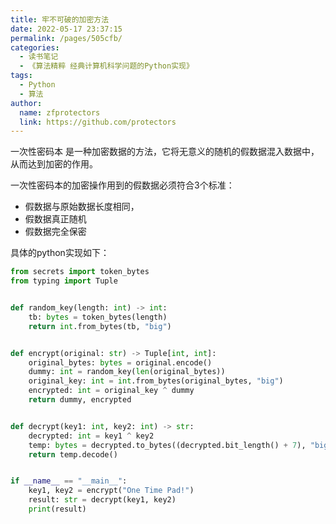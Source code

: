 ```yaml
---
title: 牢不可破的加密方法
date: 2022-05-17 23:37:15
permalink: /pages/505cfb/
categories:
  - 读书笔记
  - 《算法精粹 经典计算机科学问题的Python实现》
tags:
  - Python
  - 算法
author: 
  name: zfprotectors
  link: https://github.com/protectors
---
```


一次性密码本 是一种加密数据的方法，它将无意义的随机的假数据混入数据中，从而达到加密的作用。

一次性密码本的加密操作用到的假数据必须符合3个标准：
- 假数据与原始数据长度相同，
- 假数据真正随机
- 假数据完全保密

具体的python实现如下：
```python
from secrets import token_bytes
from typing import Tuple


def random_key(length: int) -> int:
    tb: bytes = token_bytes(length)
    return int.from_bytes(tb, "big")


def encrypt(original: str) -> Tuple[int, int]:
    original_bytes: bytes = original.encode()
    dummy: int = random_key(len(original_bytes))
    original_key: int = int.from_bytes(original_bytes, "big")
    encrypted: int = original_key ^ dummy
    return dummy, encrypted


def decrypt(key1: int, key2: int) -> str:
    decrypted: int = key1 ^ key2
    temp: bytes = decrypted.to_bytes((decrypted.bit_length() + 7), "big")
    return temp.decode()


if __name__ == "__main__":
    key1, key2 = encrypt("One Time Pad!")
    result: str = decrypt(key1, key2)
    print(result)
```


